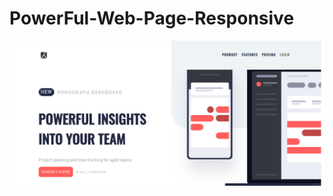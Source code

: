 # PowerFul-Web-Page-Responsive

![alt-text](https://github.com/Uriel281198/PowerFul-Web-Page-Responsive/blob/master/screen%201.png)


